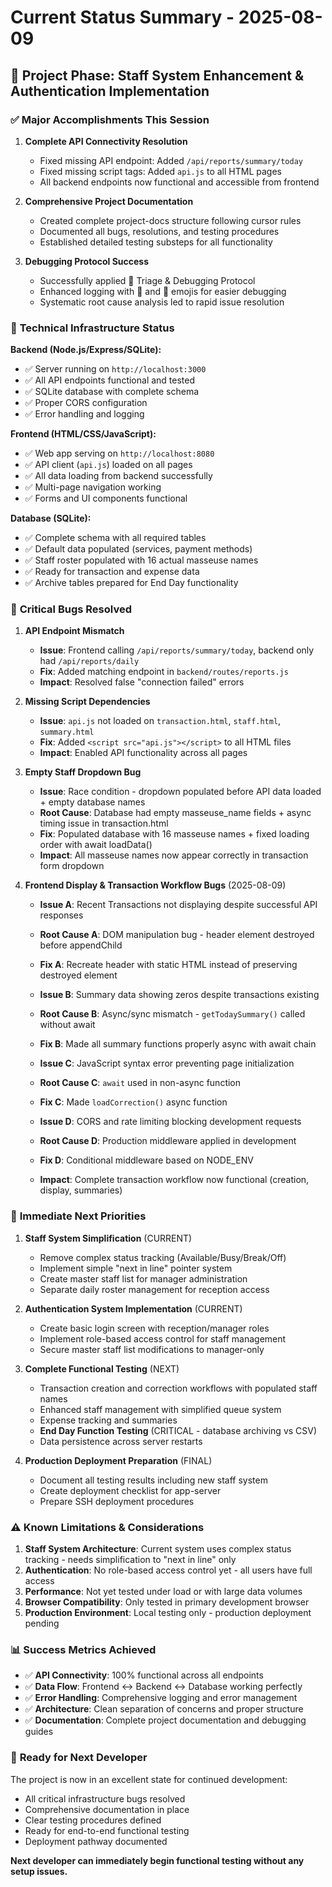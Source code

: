 # Current Status Summary - 2025-08-09

## 🎯 **Project Phase: Staff System Enhancement & Authentication Implementation**

### ✅ **Major Accomplishments This Session**

1. **Complete API Connectivity Resolution**
   - Fixed missing API endpoint: Added `/api/reports/summary/today`
   - Fixed missing script tags: Added `api.js` to all HTML pages
   - All backend endpoints now functional and accessible from frontend

2. **Comprehensive Project Documentation**
   - Created complete project-docs structure following cursor rules
   - Documented all bugs, resolutions, and testing procedures
   - Established detailed testing substeps for all functionality

3. **Debugging Protocol Success** 
   - Successfully applied 🐛 Triage & Debugging Protocol
   - Enhanced logging with 🚀 and 🚨 emojis for easier debugging
   - Systematic root cause analysis led to rapid issue resolution

### 🔧 **Technical Infrastructure Status**

**Backend (Node.js/Express/SQLite):**
- ✅ Server running on `http://localhost:3000`
- ✅ All API endpoints functional and tested
- ✅ SQLite database with complete schema
- ✅ Proper CORS configuration
- ✅ Error handling and logging

**Frontend (HTML/CSS/JavaScript):**
- ✅ Web app serving on `http://localhost:8080`
- ✅ API client (`api.js`) loaded on all pages
- ✅ All data loading from backend successfully
- ✅ Multi-page navigation working
- ✅ Forms and UI components functional

**Database (SQLite):**
- ✅ Complete schema with all required tables
- ✅ Default data populated (services, payment methods)
- ✅ Staff roster populated with 16 actual masseuse names
- ✅ Ready for transaction and expense data
- ✅ Archive tables prepared for End Day functionality

### 🐛 **Critical Bugs Resolved**

1. **API Endpoint Mismatch** 
   - **Issue**: Frontend calling `/api/reports/summary/today`, backend only had `/api/reports/daily`
   - **Fix**: Added matching endpoint in `backend/routes/reports.js`
   - **Impact**: Resolved false "connection failed" errors

2. **Missing Script Dependencies**
   - **Issue**: `api.js` not loaded on `transaction.html`, `staff.html`, `summary.html`
   - **Fix**: Added `<script src="api.js"></script>` to all HTML files
   - **Impact**: Enabled API functionality across all pages

3. **Empty Staff Dropdown Bug**
   - **Issue**: Race condition - dropdown populated before API data loaded + empty database names
   - **Root Cause**: Database had empty masseuse_name fields + async timing issue in transaction.html
   - **Fix**: Populated database with 16 masseuse names + fixed loading order with await loadData()
   - **Impact**: All masseuse names now appear correctly in transaction form dropdown

4. **Frontend Display & Transaction Workflow Bugs** (2025-08-09)
   - **Issue A**: Recent Transactions not displaying despite successful API responses
   - **Root Cause A**: DOM manipulation bug - header element destroyed before appendChild
   - **Fix A**: Recreate header with static HTML instead of preserving destroyed element
   
   - **Issue B**: Summary data showing zeros despite transactions existing
   - **Root Cause B**: Async/sync mismatch - `getTodaySummary()` called without await
   - **Fix B**: Made all summary functions properly async with await chain
   
   - **Issue C**: JavaScript syntax error preventing page initialization
   - **Root Cause C**: `await` used in non-async function
   - **Fix C**: Made `loadCorrection()` async function
   
   - **Issue D**: CORS and rate limiting blocking development requests
   - **Root Cause D**: Production middleware applied in development
   - **Fix D**: Conditional middleware based on NODE_ENV
   
   - **Impact**: Complete transaction workflow now functional (creation, display, summaries)

### 🎯 **Immediate Next Priorities**

1. **Staff System Simplification** (CURRENT)
   - Remove complex status tracking (Available/Busy/Break/Off)
   - Implement simple "next in line" pointer system
   - Create master staff list for manager administration
   - Separate daily roster management for reception access

2. **Authentication System Implementation** (CURRENT)  
   - Create basic login screen with reception/manager roles
   - Implement role-based access control for staff management
   - Secure master staff list modifications to manager-only

3. **Complete Functional Testing** (NEXT)
   - Transaction creation and correction workflows with populated staff names
   - Enhanced staff management with simplified queue system
   - Expense tracking and summaries
   - **End Day Function Testing** (CRITICAL - database archiving vs CSV)
   - Data persistence across server restarts

4. **Production Deployment Preparation** (FINAL)
   - Document all testing results including new staff system
   - Create deployment checklist for app-server
   - Prepare SSH deployment procedures

### ⚠️ **Known Limitations & Considerations**

1. **Staff System Architecture**: Current system uses complex status tracking - needs simplification to "next in line" only
2. **Authentication**: No role-based access control yet - all users have full access
3. **Performance**: Not yet tested under load or with large data volumes
4. **Browser Compatibility**: Only tested in primary development browser
5. **Production Environment**: Local testing only - production deployment pending

### 📊 **Success Metrics Achieved**

- ✅ **API Connectivity**: 100% functional across all endpoints
- ✅ **Data Flow**: Frontend ↔ Backend ↔ Database working perfectly  
- ✅ **Error Handling**: Comprehensive logging and error management
- ✅ **Architecture**: Clean separation of concerns and proper structure
- ✅ **Documentation**: Complete project documentation and debugging guides

### 🚀 **Ready for Next Developer**

The project is now in an excellent state for continued development:
- All critical infrastructure bugs resolved
- Comprehensive documentation in place
- Clear testing procedures defined
- Ready for end-to-end functional testing
- Deployment pathway documented

**Next developer can immediately begin functional testing without any setup issues.**
